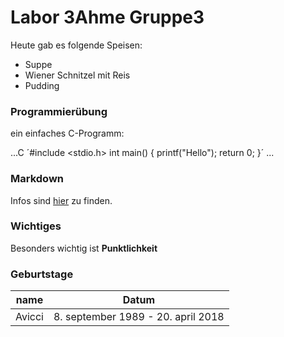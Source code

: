 # Labor 3Ahme Gruppe3
Heute gab es folgende Speisen:

* Suppe 
* Wiener Schnitzel mit Reis
* Pudding

### Programmierübung

ein einfaches C-Programm:

...C
´#include <stdio.h>
int main()
{
printf("Hello");
return 0;
}´
...

### Markdown 
Infos sind [hier](https://guides.github.com/features/mastering-markdown/) zu finden.

### Wichtiges

Besonders wichtig ist **Punktlichkeit**

### Geburtstage
name  | Datum
----- | -----
Avicci| 8. september 1989	- 20. april 2018 
